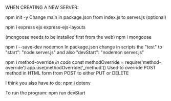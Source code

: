WHEN CREATING A NEW SERVER:

npm init -y
Change main in package.json from index.js to server.js (optional)

npm i express ejs express-ejs-layouts

(mongoose needs to be installed first from the web)
npm i mongoose

npm i --save-dev nodemon
In package.json change in scripts the "test" to "start": "node server.js" and also "devStart": "nodemon server.js"

npm i method-override
*in code*
const methodOverride = require('method-override')
app.use(methodOverride('_method'))
Used to override POST method in HTML form from POST to either PUT or DELETE

I think you also have to do: npm i dotenv


To run the program: npm run devStart